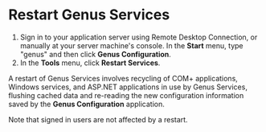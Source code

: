 # Restart Genus Services

1.  Sign in to your application server using Remote Desktop Connection, or manually at your server machine's console. In the **Start** menu, type "genus" and then click **Genus Configuration**.
2.  In the **Tools** menu, click **Restart Services**.

A restart of Genus Services involves recycling of COM+ applications, Windows services, and ASP.NET applications in use by Genus Services, flushing cached data and re-reading the new configuration information saved by the **Genus Configuration** application.

Note that signed in users are not affected by a restart.